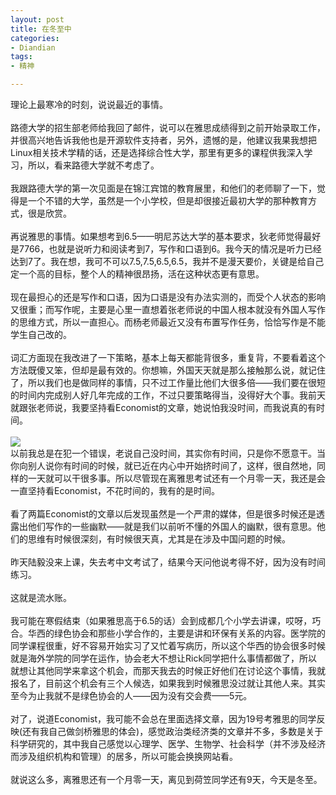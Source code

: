 ```yaml
---
layout: post
title: 在冬至中
categories:
- Diandian
tags:
- 精神

---
```

理论上最寒冷的时刻，说说最近的事情。
<br />
<br />路德大学的招生部老师给我回了邮件，说可以在雅思成绩得到之前开始录取工作，并很高兴地告诉我他也是开源软件支持者，另外，遗憾的是，他建议我果我想把Linux相关技术学精的话，还是选择综合性大学，那里有更多的课程供我深入学习，所以，看来路德大学就不考虑了。
<br />
<br />我跟路德大学的第一次见面是在锦江宾馆的教育展里，和他们的老师聊了一下，觉得是一个不错的大学，虽然是一个小学校，但是却很接近最初大学的那种教育方式，很是欣赏。
<br />
<br />再说雅思的事情。如果想考到6.5——明尼苏达大学的基本要求，狄老师觉得最好是7766，也就是说听力和阅读考到7，写作和口语到6。我今天的情况是听力已经达到7了。我在想，我可不可以7.5,7.5,6.5,6.5，我并不是漫天要价，关键是给自己定一个高的目标，整个人的精神很昂扬，活在这种状态更有意思。
<br />
<br />现在最担心的还是写作和口语，因为口语是没有办法实测的，而受个人状态的影响又很重；而写作呢，主要是心里一直想着张老师说的中国人根本就没有外国人写作的思维方式，所以一直担心。而杨老师最近又没有布置写作任务，恰恰写作是不能学生自己改的。
<br />
<br />词汇方面现在我改进了一下策略，基本上每天都能背很多，重复背，不要看着这个方法既傻又笨，但却是最有效的。你想嘛，外国天天就是那么接触那么说，就记住了，所以我们也是做同样的事情，只不过工作量比他们大很多倍——我们要在很短的时间内完成别人好几年完成的工作，不过只要策略得当，没得好大个事。我前天就跟张老师说，我要坚持看Economist的文章，她说怕我没时间，而我说真的有时间。
<br />
<br />
<img src="http://m1.img.srcdd.com/farm5/d/2012/0627/10/C8D6375BD14C5BF0156493C2971FDB2B_B500_900_263_159.PNG" />
<br />以前我总是在犯一个错误，老说自己没时间，其实你有时间，只是你不愿意干。当你向别人说你有时间的时候，就已近在内心中开始挤时间了，这样，很自然地，同样的一天就可以干很多事。所以尽管现在离雅思考试还有一个月零一天，我还是会一直坚持看Economist，不花时间的，我有的是时间。
<br />
<br />看了两篇Economist的文章以后发现虽然是一个严肃的媒体，但是很多时候还是透露出他们写作的一些幽默——就是我们以前听不懂的外国人的幽默，很有意思。他们的思维有时候很深刻，有时候很天真，尤其是在涉及中国问题的时候。
<br />
<br />昨天陆毅没来上课，失去考中文考试了，结果今天问他说考得不好，因为没有时间练习。
<br />
<br />这就是流水账。
<br />
<br />我可能在寒假结束（如果雅思高于6.5的话）会到成都几个小学去讲课，哎呀，巧合。华西的绿色协会和那些小学合作的，主要是讲和环保有关系的内容。医学院的同学课程很重，好不容易开始实习了又忙着写病历，所以这个华西的协会很多时候就是海外学院的同学在运作，协会老大不想让Rick同学把什么事情都做了，所以就想让其他同学来拿这个机会，而那天我去的时候正好他们在讨论这个事情，我就报名了，目前这个机会有三个人候选，如果我到时候雅思没过就让其他人来。其实至今为止我就不是绿色协会的人——因为没有交会费——5元。
<br />
<br />对了，说道Economist，我可能不会总在里面选择文章，因为19号考雅思的同学反映(还有我自己做剑桥雅思的体会)，感觉政治类经济类的文章并不多，多数是关于科学研究的，其中我自己感觉以心理学、医学、生物学、社会科学（并不涉及经济而涉及组织机构和管理）的居多，所以可能会换换网站看。
<br />
<br />就说这么多，离雅思还有一个月零一天，离见到荷笠同学还有9天，今天是冬至。